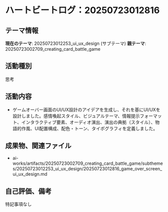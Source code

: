 # ハートビートログ：20250723012816

## テーマ情報
**現在のテーマ**: 20250723012253_ui_ux_design (サブテーマ)
**親テーマ**: 20250723002709_creating_card_battle_game

## 活動種別
思考

## 活動内容
- ゲームオーバー画面のUI/UX設計のアイデアを生成し、それを基にUI/UXを設計しました。感情喚起スタイル、ビジュアルテーマ、情報提示フォーマット、インタラクティブ要素、オーディオ演出、演出の典拠（スタイル）、物語的作風、UI配置構成、配色・トーン、タイポグラフィを定義しました。

## 成果物、関連ファイル
- ai-works/artifacts/20250723002709_creating_card_battle_game/subthemes/20250723012253_ui_ux_design/20250723012816_game_over_screen_ui_ux_design.md

## 自己評価、備考
特記事項なし
